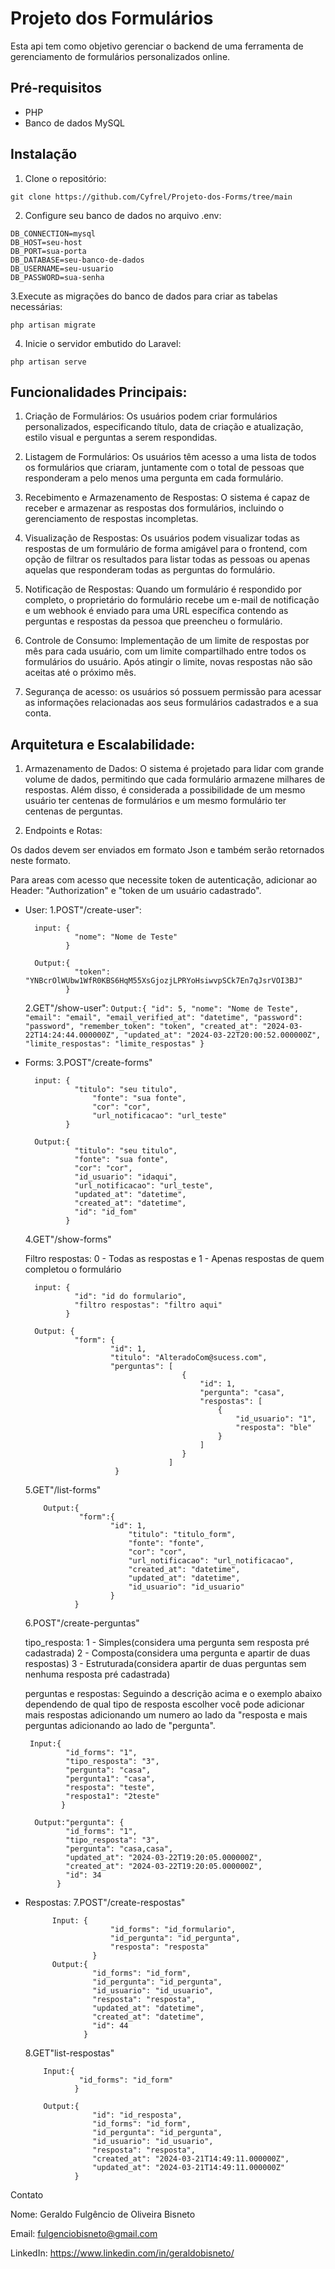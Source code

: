 # Projeto dos Formulários

Esta api tem como objetivo gerenciar o backend de uma ferramenta de gerenciamento de formulários personalizados online.

## Pré-requisitos

- PHP 
- Banco de dados MySQL

## Instalação

1. Clone o repositório:
```
git clone https://github.com/Cyfrel/Projeto-dos-Forms/tree/main
```
2. Configure seu banco de dados no arquivo .env:
```
DB_CONNECTION=mysql
DB_HOST=seu-host
DB_PORT=sua-porta
DB_DATABASE=seu-banco-de-dados
DB_USERNAME=seu-usuario
DB_PASSWORD=sua-senha
```
3.Execute as migrações do banco de dados para criar as tabelas necessárias:
```
php artisan migrate
```
4. Inicie o servidor embutido do Laravel:
```
php artisan serve
```
## Funcionalidades Principais:

1. Criação de Formulários: Os usuários podem criar formulários personalizados, especificando título, data de criação e atualização, estilo visual e perguntas a serem respondidas.

2. Listagem de Formulários: Os usuários têm acesso a uma lista de todos os formulários que criaram, juntamente com o total de pessoas que responderam a pelo menos uma pergunta em cada formulário.

3. Recebimento e Armazenamento de Respostas: O sistema é capaz de receber e armazenar as respostas dos formulários, incluindo o gerenciamento de respostas incompletas.

4. Visualização de Respostas: Os usuários podem visualizar todas as respostas de um formulário de forma amigável para o frontend, com opção de filtrar os resultados para listar todas as pessoas ou apenas aquelas que responderam todas as perguntas do formulário.

5. Notificação de Respostas: Quando um formulário é respondido por completo, o proprietário do formulário recebe um e-mail de notificação e um webhook é enviado para uma URL específica contendo as perguntas e respostas da pessoa que preencheu o formulário.

6. Controle de Consumo: Implementação de um limite de respostas por mês para cada usuário, com um limite compartilhado entre todos os formulários do usuário. Após atingir o limite, novas respostas não são aceitas até o próximo mês.

7. Segurança de acesso: os usuários só possuem permissão para acessar as informações relacionadas aos seus formulários cadastrados e a sua conta.


## Arquitetura e Escalabilidade:

1. Armazenamento de Dados: O sistema é projetado para lidar com grande volume de dados, permitindo que cada formulário armazene milhares de respostas.
Além disso, é considerada a possibilidade de um mesmo usuário ter centenas de formulários e um mesmo formulário ter centenas de perguntas.

2. Endpoints e Rotas:

Os dados devem ser enviados em formato Json e também serão retornados neste formato.

Para areas com acesso que necessite token de autenticação, adicionar ao Header: "Authorization" e "token de um usuário cadastrado".

   - User:
     1.POST"/create-user":
     ```
       input: {
              	"nome": "Nome de Teste"
              }

       Output:{
              	"token": "YNBcrOlWUbw1WfR0KBS6HqM55XsGjozjLPRYoHsiwvpSCk7En7qJsrVOI3BJ"
              }
     ```
     2.GET"/show-user":
    ```
       Output:{
                	"id": 5,
                	"nome": "Nome de Teste",
                	"email": "email",
                	"email_verified_at": "datetime",
                	"password": "password",
                	"remember_token": "token",
                	"created_at": "2024-03-22T14:24:44.000000Z",
                	"updated_at": "2024-03-22T20:00:52.000000Z",
                	"limite_respostas": "limite_respostas"
                }
    ```   
   - Forms:
     3.POST"/create-forms"
     ```
       input: {
              	"titulo": "seu titulo",
            		"fonte": "sua fonte",
            		"cor": "cor",
            	 	"url_notificacao": "url_teste"
              }

       Output:{
                "titulo": "seu titulo",
                "fonte": "sua fonte",
                "cor": "cor",
                "id_usuario": "idaqui",
                "url_notificacao": "url_teste",
                "updated_at": "datetime",
                "created_at": "datetime",
                "id": "id_fom"
              }
        ```
  
     4.GET"/show-forms"

     Filtro respostas: 0 - Todas as respostas e 1 - Apenas respostas de quem completou o formulário

     ```
       input: {
                "id": "id do formulario",
                "filtro respostas": "filtro aqui"
              }
     
       Output: {
            	"form": {
                		"id": 1,
                		"titulo": "AlteradoCom@sucess.com",
                		"perguntas": [
                            			{
                            				"id": 1,
                            				"pergunta": "casa",
                            				"respostas": [
                            					{
                            						"id_usuario": "1",
                            						"resposta": "ble"
                            					}
                            				]
                            			}
                                     ]
                         }
     ```
     
     5.GET"/list-forms"
     ```
         Output:{
                 "form":{
                        "id": 1,
                  			"titulo": "titulo_form",
                  			"fonte": "fonte",
                  			"cor": "cor",
                  			"url_notificacao": "url_notificacao",
                  			"created_at": "datetime",
                  			"updated_at": "datetime",
                  			"id_usuario": "id_usuario"
                        }
                }
     ```
     6.POST"/create-perguntas"

     tipo_resposta: 1 - Simples(considera uma pergunta sem resposta pré cadastrada)
                    2 - Composta(considera uma pergunta e apartir de duas respostas)
                    3 - Estruturada(considera apartir de duas perguntas sem nenhuma resposta pré cadastrada)

     perguntas e respostas: Seguindo a descrição acima e o exemplo abaixo dependendo de qual tipo de resposta escolher você pode adicionar mais respostas adicionando um numero ao lado da "resposta e mais perguntas adicionando ao lado de "pergunta".

          Input:{
                  "id_forms": "1",
                  "tipo_resposta": "3",
                  "pergunta": "casa",
                  "pergunta1": "casa",
                  "resposta": "teste",
                  "resposta1": "2teste"
                 }

           Output:"pergunta": {
                  "id_forms": "1",
                  "tipo_resposta": "3",
                  "pergunta": "casa,casa",
                  "updated_at": "2024-03-22T19:20:05.000000Z",
                  "created_at": "2024-03-22T19:20:05.000000Z",
                  "id": 34
                }
   
     
   - Respostas:
     7.POST"/create-respostas"
     ```
           Input: {
                		"id_forms": "id_formulario",
                		"id_pergunta": "id_pergunta",
                		"resposta": "resposta"
                	}
           Output:{
                  	"id_forms": "id_form",
                  	"id_pergunta": "id_pergunta",
                  	"id_usuario": "id_usuario",
                  	"resposta": "resposta",
                  	"updated_at": "datetime",
                  	"created_at": "datetime",
                  	"id": 44
                  }
     ```
     8.GET"list-respostas"
     ```
         Input:{
                 "id_forms": "id_form"
                }

         Output:{
              		"id": "id_resposta",
              		"id_forms": "id_form",
              		"id_pergunta": "id_pergunta",
              		"id_usuario": "id_usuario",
              		"resposta": "resposta",
              		"created_at": "2024-03-21T14:49:11.000000Z",
              		"updated_at": "2024-03-21T14:49:11.000000Z"
              	}
       ```

Contato

Nome: Geraldo Fulgêncio de Oliveira Bisneto

Email: fulgenciobisneto@gmail.com

LinkedIn: https://www.linkedin.com/in/geraldobisneto/

